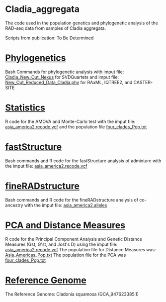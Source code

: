 # Cladia_aggregata
The code used in the population genetics and phylogenetic analysis of the RAD-seq data from samples of Cladia aggregata.

Scripts from publication: To Be Determined

# [Phylogenetics](./Phylogenetics) 

Bash Commands for phylogenetic analysis with imput file: [Cladia_New_Out_Nexus](./Cladia_New_Out_Nexus) for SVDQuartets and imput file: [New_Out_Reduced_Data_Cladia.phy](https://drive.google.com/file/d/139MlRDIIaYsnJ4n7lHqggoQq8RFwfyTO/view?usp=drive_link) for RAxML, IQTREE2, and CASTER-SITE

# [Statistics](./Statistics) 

R code for the AMOVA and Monte-Carlo test with the imput file: [asia_america2.recode.vcf](./asia_america2.recode.vcf) and the population file [four_clades_Pop.txt](./four_clades_Pop.txt)

# [fastStructure](./fastStructure) 

Bash commands and R code for the fastStructure analysis of admixture with the imput file: [asia_america2.recode.vcf](./asia_america2.recode.vcf)

# [fineRADstructure](./fineRADstructure)

Bash commands and R code for the fineRADstructure analysis of co-ancestry with the imput file: [asia_america2.alleles](https://drive.google.com/file/d/1cr64Wyvcl9oXQiJnV7eaeRbda88NNqmI/view?usp=drive_link)

# [PCA and Distance Measures](./PCA_and_Distance_Measures) 

R code for the Principal Component Analysis and Genetic Distance Measures (Gst, G'st, and Jost's D) using the imput file: [asia_america2.recode.vcf](./asia_america2.recode.vcf) The population file for Distance Measures was: [Asia_Americas_Pop.txt](./Asia_Americas_Pop.txt) The population file for the PCA was [four_clades_Pop.txt](./four_clades_Pop.txt)


# [Reference Genome](https://drive.google.com/file/d/1yJ0Ev7ZGxHdjvZT1SsUB-_I27PE7K-G9/view?usp=drive_link)

The Reference Genome: Cladonia squamosa (GCA_947623385.1)
